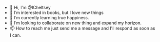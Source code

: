 - 👋 Hi, I’m @ICheltsey
- 👀 I’m interested in books, but I love new things
- 🌱 I’m currently learning true happiness. 
- 💞️ I’m looking to collaborate on new thing and expand my horizon. 
- 📫 How to reach me just send me a message and I'll respond as soon as I can.

<!---
ICheltsey/ICheltsey is a ✨ special ✨ repository because its `README.md` (this file) appears on your GitHub profile.
You can click the Preview link to take a look at your changes.
--->
